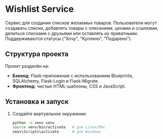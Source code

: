 # Wishlist Service

Сервис для создания списков желаемых товаров. Пользователи могут создавать списки, добавлять товары с описанием, ценами и ссылками, делиться списками с друзьями или оставлять их приватными. Поддерживаются статусы ("Хочу", "Куплено", "Подарено").

## Структура проекта

Проект разделён на:
- **Бэкенд**: Flask-приложение с использованием Blueprints, SQLAlchemy, Flask-Login и Flask-Migrate.
- **Фронтенд**: чистые HTML-шаблоны, CSS и JavaScript.

## Установка и запуск

1. Создайте виртуальное окружение:
   ```bash
   python -m venv venv
   source venv/bin/activate   # для Linux/Mac
   venv\Scripts\activate      # для Windows
